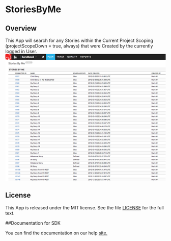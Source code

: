 StoriesByMe
=========================

## Overview
This App will search for any Stories within the Current Project Scoping (projectScopeDown = true, always) that were
Created by the currently logged in User.
![Stories-CreatedByMe](https://raw.githubusercontent.com/markwilliams970/Stories-CreatedByMe/master/images/screenshot1.png)

## License

This App is released under the MIT license.  See the file [LICENSE](./LICENSE) for the full text.

##Documentation for SDK

You can find the documentation on our help [site.](https://help.rallydev.com/apps/2.0rc2/doc/)
